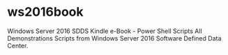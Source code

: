 # ws2016book
Windows Server 2016 SDDS Kindle e-Book - Power Shell Scripts
All Demonstrations Scripts from Windows Server 2016 Software Defined Data Center.
